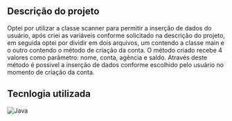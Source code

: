 ## Descrição do projeto

Optei por utilizar a classe scanner para permitir a inserção de dados do usuário, após criei as variáveis conforme solicitado na descrição do projeto, em seguida optei por dividir em dois arquivos, um contendo a classe main e o outro contendo o método de criação da conta.
O método criado recebe 4 valores como parâmetro: nome, conta, agência e saldo. Através deste método é possivel a inserção de dados conforme escolhido pelo usuário no momento de criação da conta.

## Tecnlogia utilizada

<img align="center" alt="Java" src="https://img.shields.io/badge/Java-ED8B00?style=for-the-badge&logo=openjdk&logoColor=white" />
